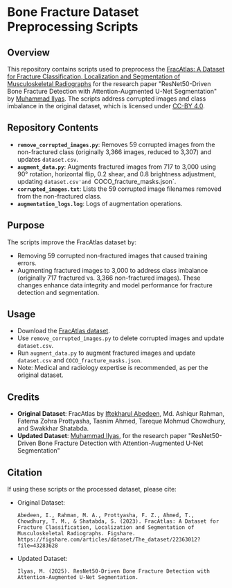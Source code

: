 # Bone Fracture Dataset Preprocessing Scripts

## Overview
This repository contains scripts used to preprocess the [FracAtlas: A Dataset for Fracture Classification, Localization and Segmentation of Musculoskeletal Radiographs](https://figshare.com/articles/dataset/The_dataset/22363012?file=43283628) for the research paper "ResNet50-Driven Bone Fracture Detection with Attention-Augmented U-Net Segmentation" by [Muhammad Ilyas](https://github.com/Muhammad-Ilyas-Ibrahim). The scripts address corrupted images and class imbalance in the original dataset, which is licensed under [CC-BY 4.0](https://creativecommons.org/licenses/by/4.0/).

## Repository Contents
- **`remove_corrupted_images.py`**: Removes 59 corrupted images from the non-fractured class (originally 3,366 images, reduced to 3,307) and updates `dataset.csv`.
- **`augment_data.py`**: Augments fractured images from 717 to 3,000 using 90° rotation, horizontal flip, 0.2 shear, and 0.8 brightness adjustment, updating `dataset.csv'and `COCO_fracture_masks.json`.
- **`corrupted_images.txt`**: Lists the 59 corrupted image filenames removed from the non-fractured class.
- **`augmentation_logs.log`**: Logs of augmentation operations.
  
## Purpose
The scripts improve the FracAtlas dataset by:
- Removing 59 corrupted non-fractured images that caused training errors.
- Augmenting fractured images to 3,000 to address class imbalance (originally 717 fractured vs. 3,366 non-fractured images).
These changes enhance data integrity and model performance for fracture detection and segmentation.

## Usage
- Download the [FracAtlas dataset](https://figshare.com/articles/dataset/The_dataset/22363012?file=43283628).
- Use `remove_corrupted_images.py` to delete corrupted images and update `dataset.csv`.
- Run `augment_data.py` to augment fractured images and update `dataset.csv` and `COCO_fracture_masks.json`.
- Note: Medical and radiology expertise is recommended, as per the original dataset.

## Credits
- **Original Dataset**: FracAtlas by [Iftekharul Abedeen](https://figshare.com/authors/Iftekharul_Abedeen/14603630), Md. Ashiqur Rahman, Fatema Zohra Prottyasha, Tasnim Ahmed, Tareque Mohmud Chowdhury, and Swakkhar Shatabda.
- **Updated Dataset**: [Muhammad Ilyas](https://github.com/Muhammad-Ilyas-Ibrahim), for the research paper "ResNet50-Driven Bone Fracture Detection with Attention-Augmented U-Net Segmentation"

## Citation
If using these scripts or the processed dataset, please cite:
- Original Dataset:
  ```
  Abedeen, I., Rahman, M. A., Prottyasha, F. Z., Ahmed, T., Chowdhury, T. M., & Shatabda, S. (2023). FracAtlas: A Dataset for Fracture Classification, Localization and Segmentation of Musculoskeletal Radiographs. Figshare. https://figshare.com/articles/dataset/The_dataset/22363012?file=43283628
  ```
- Updated Dataset:
  ```
  Ilyas, M. (2025). ResNet50-Driven Bone Fracture Detection with Attention-Augmented U-Net Segmentation.
  ```
